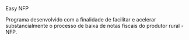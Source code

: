 Easy NFP </p>
Programa desenvolvido com a finalidade de facilitar e acelerar substancialmente o processo de baixa de notas fiscais do produtor rural - NFP.
